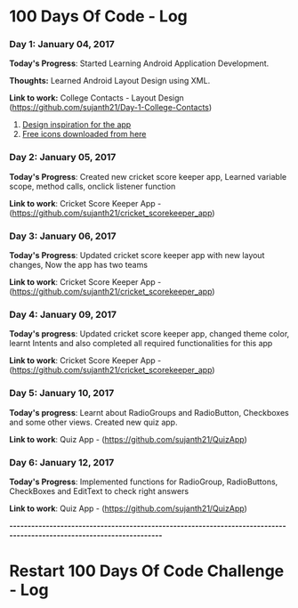 # 100 Days Of Code - Log

### Day 1: January 04, 2017 

**Today's Progress**: Started Learning Android Application Development.

**Thoughts:** Learned Android Layout Design using XML. 

**Link to work:** College Contacts - Layout Design (https://github.com/sujanth21/Day-1-College-Contacts)


1. [Design inspiration for the app](https://au.pinterest.com/pin/263249540698212018/)
2. [Free icons downloaded from here](https://www.iconfinder.com/)

### Day 2: January 05, 2017

**Today's Progress**: Created new cricket score keeper app, Learned variable scope, method calls, onclick listener function

**Link to work**: Cricket Score Keeper App - (https://github.com/sujanth21/cricket_scorekeeper_app)

### Day 3: January 06, 2017

**Today's Progress**: Updated cricket score keeper app with new layout changes, Now the app has two teams

**Link to work**: Cricket Score Keeper App - (https://github.com/sujanth21/cricket_scorekeeper_app)

### Day 4: January 09, 2017

**Today's progress**: Updated cricket score keeper app, changed theme color, learnt Intents and also completed all required functionalities for this app

**Link to work**: Cricket Score Keeper App - (https://github.com/sujanth21/cricket_scorekeeper_app)

### Day 5: January 10, 2017

**Today's progress**: Learnt about RadioGroups and RadioButton, Checkboxes and some other views. Created new quiz app.

**Link to work**: Quiz App - (https://github.com/sujanth21/QuizApp)

### Day 6: January 12, 2017

**Today's Progress**: Implemented functions for RadioGroup, RadioButtons, CheckBoxes and EditText to check right answers

**Link to work**: Quiz App - (https://github.com/sujanth21/QuizApp)

**----------------------------------------------------------------------------------------------------------------------**
# Restart 100 Days Of Code Challenge - Log
